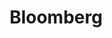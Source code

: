 ---
title: Bloomberg
description: 彭博有限合伙企业（Bloomberg L.P.）由迈克尔·布隆伯格于1981年在纽约创立，是全球领先的金融数据、软件服务和新闻媒体公司，其核心产品彭博终端（Bloomberg Terminal）为金融机构提供实时市场数据及分析工具，旗下彭博新闻社（Bloomberg News）覆盖全球商业财经资讯。
createdDate: 2025-04-20
---